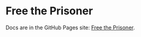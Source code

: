 # Free the Prisoner

Docs are in the GitHub Pages site: [Free the Prisoner](https://guyellis.github.io/free-the-prisoner/).
